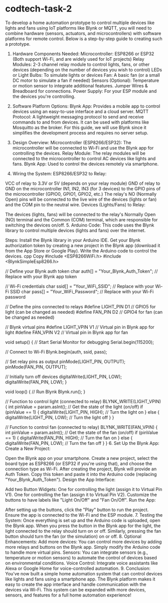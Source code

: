 # codtech-task-2

To develop a home automation prototype to control multiple devices like lights and fans using IoT platforms like Blynk or MQTT, you will need to combine hardware (sensors, actuators, and microcontrollers) with software platforms for remote control. Below is a step-by-step guide to creating such a prototype.

1. Hardware Components Needed:
Microcontroller: ESP8266 or ESP32 (Both support Wi-Fi, and are widely used for IoT projects)
Relay Modules: 2-3 channel relay module to control lights, fans, or other devices (depending on the number of devices you wish to control)
LEDs or Light Bulbs: To simulate lights or devices
Fan: A basic fan (or a small DC motor to simulate a fan if needed)
Sensors (Optional): Temperature or motion sensor to integrate additional features.
Jumper Wires & Breadboard for connections.
Power Supply: For your ESP module and the devices you're controlling.
2. Software Platform Options:
Blynk App: Provides a mobile app to control devices using an easy-to-use interface and a cloud server.
MQTT Protocol: A lightweight messaging protocol to send and receive commands to and from devices. It can be used with platforms like Mosquitto as the broker.
For this guide, we will use Blynk since it simplifies the development process and requires no server setup.

3. Design Overview:
Microcontroller (ESP8266/ESP32): The microcontroller will be connected to Wi-Fi and use the Blynk app for controlling the devices.
Relay Module: The relay modules will be connected to the microcontroller to control AC devices like lights and fans.
Blynk App: Used to control the devices remotely via smartphone.
4. Wiring the System:
ESP8266/ESP32 to Relay:

VCC of relay to 3.3V or 5V (depends on your relay module)
GND of relay to GND on the microcontroller
IN1, IN2, IN3 (for 3 devices) to the GPIO pins of the microcontroller (GPIO0, GPIO1, GPIO2, etc.)
The relay's NO (Normally Open) pins will be connected to the live wire of the devices (lights or fan) and the COM pin to the neutral wire.
Devices (Lights/Fans) to Relay:

The devices (lights, fans) will be connected to the relay's Normally Open (NO) terminal and the Common (COM) terminal, which are responsible for switching the devices on/off.
5. Arduino Code:
This code uses the Blynk library to control multiple devices (lights and fans) over the internet.

Steps:
Install the Blynk library in your Arduino IDE.
Get your Blynk authorization token by creating a new project in the Blynk app (download it from the App Store or Google Play).
Write the Arduino code to control the devices.
cpp
Copy
#include <ESP8266WiFi.h>
#include <BlynkSimpleEsp8266.h>

// Define your Blynk auth token
char auth[] = "Your_Blynk_Auth_Token";  // Replace with your Blynk app token

// Wi-Fi credentials
char ssid[] = "Your_WiFi_SSID";          // Replace with your Wi-Fi SSID
char pass[] = "Your_WiFi_Password";      // Replace with your Wi-Fi password

// Define the pins connected to relays
#define LIGHT_PIN   D1    // GPIO5 for light (can be changed as needed)
#define FAN_PIN     D2    // GPIO4 for fan (can be changed as needed)

// Blynk virtual pins
#define LIGHT_VPIN  V1    // Virtual pin in Blynk app for light
#define FAN_VPIN    V2    // Virtual pin in Blynk app for fan

void setup() {
  // Start Serial Monitor for debugging
  Serial.begin(115200);

  // Connect to Wi-Fi
  Blynk.begin(auth, ssid, pass);

  // Set relay pins as output
  pinMode(LIGHT_PIN, OUTPUT);
  pinMode(FAN_PIN, OUTPUT);

  // Initially turn off devices
  digitalWrite(LIGHT_PIN, LOW);
  digitalWrite(FAN_PIN, LOW);
}

void loop() {
  // Run Blynk
  Blynk.run();
}

// Function to control light (connected to relay)
BLYNK_WRITE(LIGHT_VPIN) {
  int pinValue = param.asInt();  // Get the state of the light (on/off)
  if (pinValue == 1) {
    digitalWrite(LIGHT_PIN, HIGH);  // Turn the light on
  } else {
    digitalWrite(LIGHT_PIN, LOW);   // Turn the light off
  }
}

// Function to control fan (connected to relay)
BLYNK_WRITE(FAN_VPIN) {
  int pinValue = param.asInt();  // Get the state of the fan (on/off)
  if (pinValue == 1) {
    digitalWrite(FAN_PIN, HIGH);   // Turn the fan on
  } else {
    digitalWrite(FAN_PIN, LOW);    // Turn the fan off
  }
}
6. Set Up the Blynk App:
Create a New Project:

Open the Blynk app on your smartphone.
Create a new project, select the board type as ESP8266 (or ESP32 if you're using that), and choose the connection type as Wi-Fi.
After creating the project, Blynk will provide an Auth Token. Copy this token and paste it into the Arduino code (replacing "Your_Blynk_Auth_Token").
Design the App Interface:

Add two Button Widgets:
One for controlling the light (assign it to Virtual Pin V1).
One for controlling the fan (assign it to Virtual Pin V2).
Customize the buttons to have labels like "Light On/Off" and "Fan On/Off".
Run the App:

After setting up the buttons, click the "Play" button to run the project.
Ensure the app is connected to the Wi-Fi and the ESP module.
7. Testing the System:
Once everything is set up and the Arduino code is uploaded, open the Blynk app.
When you press the button in the Blynk app for the light, the light connected to the relay should turn on or off.
Similarly, pressing the fan button should turn the fan (or the simulation) on or off.
8. Optional Enhancements:
Add more devices: You can control more devices by adding more relays and buttons on the Blynk app. Simply modify the Arduino code to handle more virtual pins.
Sensors: You can integrate sensors (e.g., temperature or motion sensors) to automate the control of devices based on environmental conditions.
Voice Control: Integrate voice assistants like Alexa or Google Home for voice-controlled automation.
9. Conclusion:
You’ve now built a simple home automation system that can control devices like lights and fans using a smartphone app. The Blynk platform makes it easy to create the app interface and handle communication with the devices via Wi-Fi. This system can be expanded with more devices, sensors, and features for a full home automation experience!
